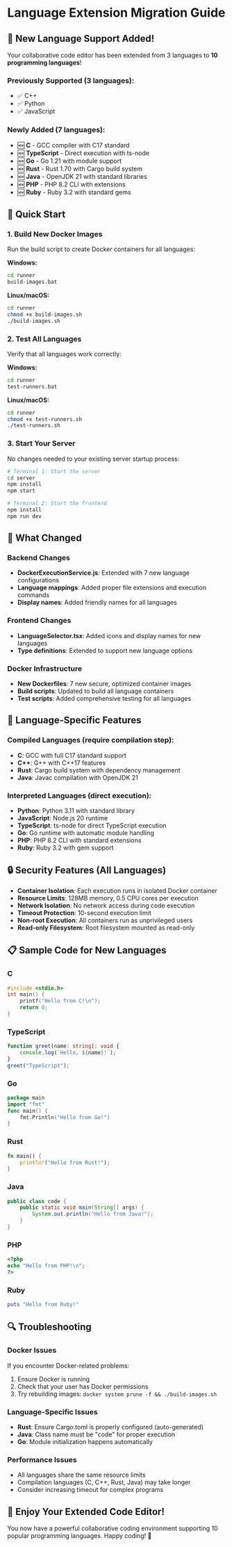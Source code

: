# Language Extension Migration Guide

## 🎉 New Language Support Added!

Your collaborative code editor has been extended from 3 languages to **10 programming languages**!

### Previously Supported (3 languages):
- ✅ C++
- ✅ Python  
- ✅ JavaScript

### Newly Added (7 languages):
- 🆕 **C** - GCC compiler with C17 standard
- 🆕 **TypeScript** - Direct execution with ts-node
- 🆕 **Go** - Go 1.21 with module support
- 🆕 **Rust** - Rust 1.70 with Cargo build system
- 🆕 **Java** - OpenJDK 21 with standard libraries
- 🆕 **PHP** - PHP 8.2 CLI with extensions
- 🆕 **Ruby** - Ruby 3.2 with standard gems

## 🚀 Quick Start

### 1. Build New Docker Images
Run the build script to create Docker containers for all languages:

**Windows:**
```cmd
cd runner
build-images.bat
```

**Linux/macOS:**
```bash
cd runner
chmod +x build-images.sh
./build-images.sh
```

### 2. Test All Languages
Verify that all languages work correctly:

**Windows:**
```cmd
cd runner
test-runners.bat
```

**Linux/macOS:**
```bash
cd runner
chmod +x test-runners.sh
./test-runners.sh
```

### 3. Start Your Server
No changes needed to your existing server startup process:

```bash
# Terminal 1: Start the server
cd server
npm install
npm start

# Terminal 2: Start the frontend
npm install
npm run dev
```

## 🔧 What Changed

### Backend Changes
- **DockerExecutionService.js**: Extended with 7 new language configurations
- **Language mappings**: Added proper file extensions and execution commands
- **Display names**: Added friendly names for all languages

### Frontend Changes
- **LanguageSelector.tsx**: Added icons and display names for new languages
- **Type definitions**: Extended to support new language options

### Docker Infrastructure
- **New Dockerfiles**: 7 new secure, optimized container images
- **Build scripts**: Updated to build all language containers
- **Test scripts**: Added comprehensive testing for all languages

## 🎨 Language-Specific Features

### Compiled Languages (require compilation step):
- **C**: GCC with full C17 standard support
- **C++**: G++ with C++17 features  
- **Rust**: Cargo build system with dependency management
- **Java**: Javac compilation with OpenJDK 21

### Interpreted Languages (direct execution):
- **Python**: Python 3.11 with standard library
- **JavaScript**: Node.js 20 runtime
- **TypeScript**: ts-node for direct TypeScript execution
- **Go**: Go runtime with automatic module handling
- **PHP**: PHP 8.2 CLI with standard extensions
- **Ruby**: Ruby 3.2 with gem support

## 🔒 Security Features (All Languages)

- **Container Isolation**: Each execution runs in isolated Docker container
- **Resource Limits**: 128MB memory, 0.5 CPU cores per execution
- **Network Isolation**: No network access during code execution
- **Timeout Protection**: 10-second execution limit
- **Non-root Execution**: All containers run as unprivileged users
- **Read-only Filesystem**: Root filesystem mounted as read-only

## 📋 Sample Code for New Languages

### C
```c
#include <stdio.h>
int main() {
    printf("Hello from C!\n");
    return 0;
}
```

### TypeScript
```typescript
function greet(name: string): void {
    console.log(`Hello, ${name}!`);
}
greet("TypeScript");
```

### Go
```go
package main
import "fmt"
func main() {
    fmt.Println("Hello from Go!")
}
```

### Rust
```rust
fn main() {
    println!("Hello from Rust!");
}
```

### Java
```java
public class code {
    public static void main(String[] args) {
        System.out.println("Hello from Java!");
    }
}
```

### PHP
```php
<?php
echo "Hello from PHP!\n";
?>
```

### Ruby
```ruby
puts "Hello from Ruby!"
```

## 🔍 Troubleshooting

### Docker Issues
If you encounter Docker-related problems:
1. Ensure Docker is running
2. Check that your user has Docker permissions
3. Try rebuilding images: `docker system prune -f && ./build-images.sh`

### Language-Specific Issues
- **Rust**: Ensure Cargo.toml is properly configured (auto-generated)
- **Java**: Class name must be "code" for proper execution
- **Go**: Module initialization happens automatically

### Performance Issues
- All languages share the same resource limits
- Compilation languages (C, C++, Rust, Java) may take longer
- Consider increasing timeout for complex programs

## 🎊 Enjoy Your Extended Code Editor!

You now have a powerful collaborative coding environment supporting 10 popular programming languages. Happy coding! 🚀
